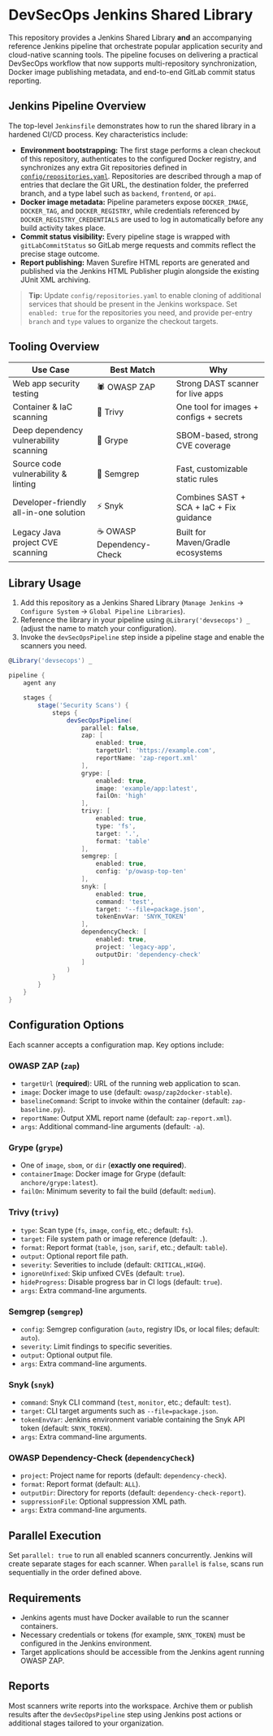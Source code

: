 # DevSecOps Jenkins Shared Library

This repository provides a Jenkins Shared Library **and** an accompanying reference Jenkins pipeline that orchestrate popular application security and cloud-native scanning tools. The pipeline focuses on delivering a practical DevSecOps workflow that now supports multi-repository synchronization, Docker image publishing metadata, and end-to-end GitLab commit status reporting.

## Jenkins Pipeline Overview

The top-level `Jenkinsfile` demonstrates how to run the shared library in a hardened CI/CD process. Key characteristics include:

- **Environment bootstrapping:** The first stage performs a clean checkout of this repository, authenticates to the configured Docker registry, and synchronizes any extra Git repositories defined in [`config/repositories.yaml`](config/repositories.yaml). Repositories are described through a map of entries that declare the Git URL, the destination folder, the preferred branch, and a type label such as `backend`, `frontend`, or `api`.
- **Docker image metadata:** Pipeline parameters expose `DOCKER_IMAGE`, `DOCKER_TAG`, and `DOCKER_REGISTRY`, while credentials referenced by `DOCKER_REGISTRY_CREDENTIALS` are used to log in automatically before any build activity takes place.
- **Commit status visibility:** Every pipeline stage is wrapped with `gitLabCommitStatus` so GitLab merge requests and commits reflect the precise stage outcome.
- **Report publishing:** Maven Surefire HTML reports are generated and published via the Jenkins HTML Publisher plugin alongside the existing JUnit XML archiving.

> **Tip:** Update `config/repositories.yaml` to enable cloning of additional services that should be present in the Jenkins workspace. Set `enabled: true` for the repositories you need, and provide per-entry `branch` and `type` values to organize the checkout targets.

## Tooling Overview

| Use Case | Best Match | Why |
| --- | --- | --- |
| Web app security testing | 🕷️ OWASP ZAP | Strong DAST scanner for live apps |
| Container & IaC scanning | 🐳 Trivy | One tool for images + configs + secrets |
| Deep dependency vulnerability scanning | 🧬 Grype | SBOM-based, strong CVE coverage |
| Source code vulnerability & linting | 🧠 Semgrep | Fast, customizable static rules |
| Developer-friendly all-in-one solution | ⚡ Snyk | Combines SAST + SCA + IaC + Fix guidance |
| Legacy Java project CVE scanning | ☕ OWASP Dependency-Check | Built for Maven/Gradle ecosystems |

## Library Usage

1. Add this repository as a Jenkins Shared Library (`Manage Jenkins` → `Configure System` → `Global Pipeline Libraries`).
2. Reference the library in your pipeline using `@Library('devsecops') _` (adjust the name to match your configuration).
3. Invoke the `devSecOpsPipeline` step inside a pipeline stage and enable the scanners you need.

```groovy
@Library('devsecops') _

pipeline {
    agent any

    stages {
        stage('Security Scans') {
            steps {
                devSecOpsPipeline(
                    parallel: false,
                    zap: [
                        enabled: true,
                        targetUrl: 'https://example.com',
                        reportName: 'zap-report.xml'
                    ],
                    grype: [
                        enabled: true,
                        image: 'example/app:latest',
                        failOn: 'high'
                    ],
                    trivy: [
                        enabled: true,
                        type: 'fs',
                        target: '.',
                        format: 'table'
                    ],
                    semgrep: [
                        enabled: true,
                        config: 'p/owasp-top-ten'
                    ],
                    snyk: [
                        enabled: true,
                        command: 'test',
                        target: '--file=package.json',
                        tokenEnvVar: 'SNYK_TOKEN'
                    ],
                    dependencyCheck: [
                        enabled: true,
                        project: 'legacy-app',
                        outputDir: 'dependency-check'
                    ]
                )
            }
        }
    }
}
```

## Configuration Options

Each scanner accepts a configuration map. Key options include:

### OWASP ZAP (`zap`)
- `targetUrl` (**required**): URL of the running web application to scan.
- `image`: Docker image to use (default: `owasp/zap2docker-stable`).
- `baselineCommand`: Script to invoke within the container (default: `zap-baseline.py`).
- `reportName`: Output XML report name (default: `zap-report.xml`).
- `args`: Additional command-line arguments (default: `-a`).

### Grype (`grype`)
- One of `image`, `sbom`, or `dir` (**exactly one required**).
- `containerImage`: Docker image for Grype (default: `anchore/grype:latest`).
- `failOn`: Minimum severity to fail the build (default: `medium`).

### Trivy (`trivy`)
- `type`: Scan type (`fs`, `image`, `config`, etc.; default: `fs`).
- `target`: File system path or image reference (default: `.`).
- `format`: Report format (`table`, `json`, `sarif`, etc.; default: `table`).
- `output`: Optional report file path.
- `severity`: Severities to include (default: `CRITICAL,HIGH`).
- `ignoreUnfixed`: Skip unfixed CVEs (default: `true`).
- `hideProgress`: Disable progress bar in CI logs (default: `true`).
- `args`: Extra command-line arguments.

### Semgrep (`semgrep`)
- `config`: Semgrep configuration (`auto`, registry IDs, or local files; default: `auto`).
- `severity`: Limit findings to specific severities.
- `output`: Optional output file.
- `args`: Extra command-line arguments.

### Snyk (`snyk`)
- `command`: Snyk CLI command (`test`, `monitor`, etc.; default: `test`).
- `target`: CLI target arguments such as `--file=package.json`.
- `tokenEnvVar`: Jenkins environment variable containing the Snyk API token (default: `SNYK_TOKEN`).
- `args`: Extra command-line arguments.

### OWASP Dependency-Check (`dependencyCheck`)
- `project`: Project name for reports (default: `dependency-check`).
- `format`: Report format (default: `ALL`).
- `outputDir`: Directory for reports (default: `dependency-check-report`).
- `suppressionFile`: Optional suppression XML path.
- `args`: Extra command-line arguments.

## Parallel Execution

Set `parallel: true` to run all enabled scanners concurrently. Jenkins will create separate stages for each scanner. When `parallel` is `false`, scans run sequentially in the order defined above.

## Requirements

- Jenkins agents must have Docker available to run the scanner containers.
- Necessary credentials or tokens (for example, `SNYK_TOKEN`) must be configured in the Jenkins environment.
- Target applications should be accessible from the Jenkins agent running OWASP ZAP.

## Reports

Most scanners write reports into the workspace. Archive them or publish results after the `devSecOpsPipeline` step using Jenkins post actions or additional stages tailored to your organization.

